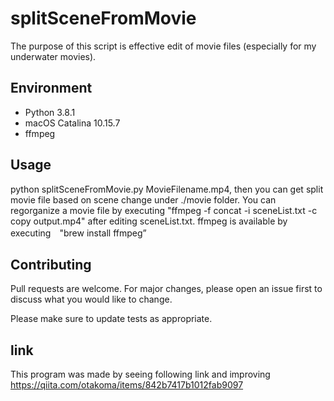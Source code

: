 # splitSceneFromMovie
The purpose of this script is effective edit of movie files (especially for my underwater movies).

## Environment
* Python 3.8.1
* macOS Catalina 10.15.7
* ffmpeg

## Usage
python splitSceneFromMovie.py MovieFilename.mp4, then you can get split movie file based on scene change under ./movie folder. 
You can regorganize a movie file by executing "ffmpeg -f concat -i sceneList.txt -c copy output.mp4" after editing sceneList.txt.
ffmpeg is available by executing　"brew install ffmpeg”

## Contributing
Pull requests are welcome. For major changes, please open an issue first to discuss what you would like to change.

Please make sure to update tests as appropriate.

## link
This program was made by seeing following link and improving
https://qiita.com/otakoma/items/842b7417b1012fab9097
